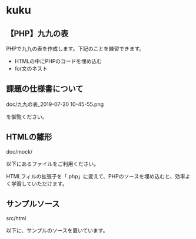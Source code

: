 # kuku

## 【PHP】九九の表

PHPで九九の表を作成します。下記のことを練習できます。
- HTMLの中にPHPのコードを埋め込む
- for文のネスト

## 課題の仕様書について

doc/九九の表_2019-07-20 10-45-55.png

を御覧ください。

## HTMLの雛形

doc/mock/

以下にあるファイルをご利用ください。

HTMLフィルの拡張子を「.php」に変えて、PHPのソースを埋め込むと、効率よく学習していただけます。

## サンプルソース

src/html

以下に、サンプルのソースを置いています。

